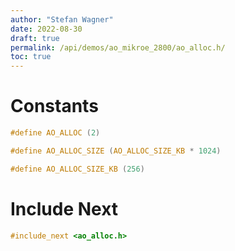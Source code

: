 ```yaml
---
author: "Stefan Wagner"
date: 2022-08-30
draft: true
permalink: /api/demos/ao_mikroe_2800/ao_alloc.h/
toc: true
---
```


# Constants

```c
#define AO_ALLOC (2)
```

```c
#define AO_ALLOC_SIZE (AO_ALLOC_SIZE_KB * 1024)
```

```c
#define AO_ALLOC_SIZE_KB (256)
```

# Include Next

```c
#include_next <ao_alloc.h>
```
